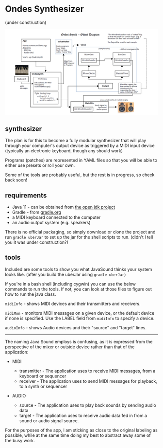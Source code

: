 # Ondes Synthesizer
(under construction)
 
![](notes/images/ondes-synth-architecture-diagram.png)


## synthesizer
The plan is for this to become a fully modular synthesizer that will play through your computer's output device as triggered by a MIDI input device (typically an electronic keyboard, though any should work)

Programs (patches) are represented in YAML files so that you will be able to either use presets or roll your own. 

Some of the tools are probably useful, but the rest is in progress, so check back soon!

## requirements 

 - Java 11 - can be obtained from [the open jdk project](https://openjdk.java.net/projects/jdk/11/)
 - Gradle - from [gradle.org](https://gradle.org/)
 - a MIDI keyboard connected to the computer
 - an audio output system (e.g. speakers)

 
There is no official packaging, so simply download or clone the project and run `gradle uberJar` to set up the jar for the shell scripts to run. (didn't I tell you it was under construction?) 


## tools
Included are some tools to show you what JavaSound thinks your system looks like. (after you build the uberJar using `gradle uberJar`)

If you're in a bash shell (including cygwin) you can use the below commands to run the tools. If not, you can look at those files to figure out how to run the java class. 

`midiInfo` - shows MIDI devices and their transmitters and receivers.

`midiMon` - monitors MIDI messages on a given device, or the default device if none is specified. Use the LABEL field from `midiInfo` to specify a device.  

`audioInfo` - shows Audio devices and their "source" and "target" lines.

---
The naming Java Sound employs is confusing, as it is expressed from the perspective of the mixer or outside device rather than that of the application: 

 - MIDI 
    - transmitter - The application uses to receive MIDI messages, from a keyboard or sequencer
    - receiver - The application uses to send MIDI messages for playback, to a synth or sequencer
    
- AUDIO 
    - source - The application uses to play back sounds by sending audio data 
    - target - The application uses to receive audio data fed in from a sound or audio signal source.  
 
For the purposes of the app, I am sticking as close to the original labeling as possible, while at the same time doing my best to abstract away some of the busy work.  



